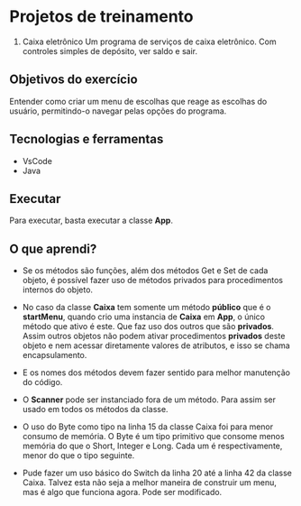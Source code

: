 # Projetos de treinamento

 1. Caixa eletrônico
    Um programa de serviços de caixa eletrônico. Com controles simples de depósito, ver saldo e sair.

## Objetivos do exercício

Entender como criar um menu de escolhas que reage as escolhas do usuário, permitindo-o navegar pelas opções do programa.

## Tecnologias e ferramentas

- VsCode
- Java

## Executar

Para executar, basta executar a classe **App**.

## O que aprendi?

- Se os métodos são funções, além dos métodos Get e Set de cada objeto, é possível fazer uso de métodos privados para procedimentos internos do objeto. 

- No caso da classe **Caixa** tem somente um método **público** que é o **startMenu**, quando crio uma instancia de **Caixa** em **App**, o único método que ativo é este. Que faz uso dos outros que são **privados**. Assim outros objetos não podem ativar procedimentos **privados** deste objeto e nem acessar diretamente valores de atributos, e isso se chama encapsulamento.

- E os nomes dos métodos devem fazer sentido para melhor manutenção do código. 

- O **Scanner** pode ser instanciado fora de um método. Para assim ser usado em todos os métodos da classe.

- O uso do Byte como tipo na linha 15 da classe Caixa foi para menor consumo de memória. O Byte é um tipo primitivo que consome menos memória do que o Short, Integer e Long. Cada um é respectivamente, menor do que o tipo seguinte.

- Pude fazer um uso básico do Switch da linha 20 até a linha 42 da classe Caixa. Talvez esta não seja a melhor maneira de construir um menu, mas é algo que funciona agora. Pode ser modificado.